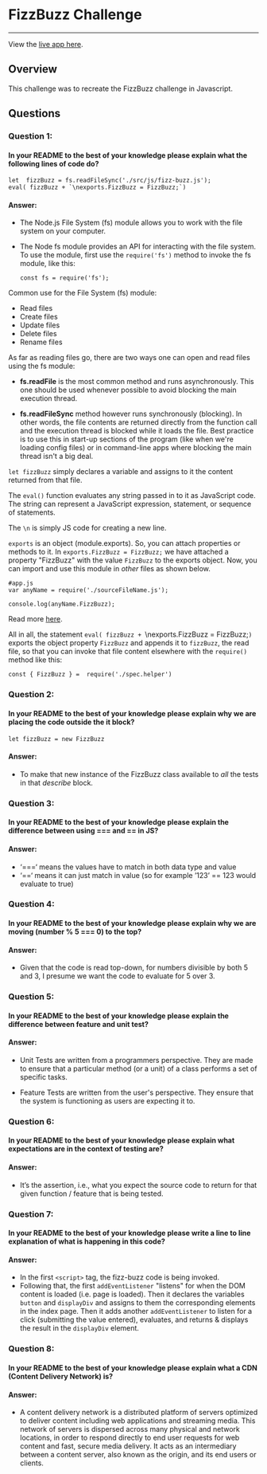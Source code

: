 # **FizzBuzz Challenge**
-------

View the [live app here](https://camronldnf.github.io/fizz_buzz_js_2/).

## **Overview**
This challenge was to recreate the FizzBuzz challenge in Javascript.


## **Questions**

### Question 1:

#### In your README to the best of your knowledge please explain what the following lines of code do?

    let  fizzBuzz = fs.readFileSync('./src/js/fizz-buzz.js');
    eval( fizzBuzz + `\nexports.FizzBuzz = FizzBuzz;`)

#### Answer:

* The Node.js File System (fs) module allows you to work with the file system on your computer.
* The Node fs module provides an API for interacting with the file system. To use the module, first use the `require('fs')` method to invoke the fs module, like this:

    `const fs = require('fs');`

Common use for the File System (fs) module:

* Read files
* Create files
* Update files
* Delete files
* Rename files

As far as reading files go, there are two ways one can open and read files using the fs module:

* **fs.readFile** is the most common method  and runs asynchronously. This one should be used whenever possible to avoid blocking the main execution thread. 

* **fs.readFileSync** method however runs synchronously (blocking). In other words, the file contents are returned directly from the function call and the execution thread is blocked while it loads the file. Best practice is to use this in start-up sections of the program (like when we're loading config files) or in command-line apps where blocking the main thread isn't a big deal.

`let fizzBuzz` simply declares a variable and assigns to it the content returned from that file.

The `eval()` function evaluates any string passed in to it as JavaScript code. The string can represent a JavaScript expression, statement, or sequence of statements. 

The `\n` is simply JS code for creating a new line.

`exports` is an object (module.exports). So, you can attach properties or methods to it. In `exports.FizzBuzz = FizzBuzz;` we have attached a property "FizzBuzz" with the value `FizzBuzz` to the exports object. Now, you can import and use this module in _other_ files as shown below.

```
#app.js
var anyName = require('./sourceFileName.js');

console.log(anyName.FizzBuzz);
```

Read more [here](http://www.tutorialsteacher.com/nodejs/nodejs-module-exports).

All in all, the statement `eval( fizzBuzz + `\nexports.FizzBuzz = FizzBuzz;`)` exports the object property `FizzBuzz` and appends it to `fizzBuzz`, the read file, so that you can invoke that file content elsewhere with the `require()` method like this:

```
const { FizzBuzz } =  require('./spec.helper')
```


### Question 2:

#### In your README to the best of your knowledge please explain why we are placing the code outside the it block?

    let fizzBuzz = new FizzBuzz


#### Answer:

* To make that new instance of the FizzBuzz class available to _all_ the tests in that _describe_ block.


### Question 3:

#### In your README to the best of your knowledge please explain the difference between using === and == in JS?

#### Answer:

* ‘===‘ means the values have to match in both data type and value
* ‘==‘ means it can just match in value (so for example ’123’ == 123 would evaluate to true)


### Question 4:

#### In your README to the best of your knowledge please explain why we are moving (number % 5 === 0) to the top?

#### Answer:

* Given that the code is read top-down, for numbers divisible by both 5 and 3, I presume we want the code to evaluate for 5 over 3. 


### Question 5:

#### In your README to the best of your knowledge please explain the difference between feature and unit test?

#### Answer:

* Unit Tests are written from a programmers perspective. They are made to ensure that a particular method (or a unit) of a class performs a set of specific tasks.

* Feature Tests are written from the user's perspective. They ensure that the system is functioning as users are expecting it to.


### Question 6:

####  In your README to the best of your knowledge please explain what expectations are in the context of testing are?

#### Answer:

* It’s the assertion, i.e., what you expect the source code to return for that given function / feature that is being tested.


### Question 7:

####  In your README to the best of your knowledge please write a line to line explanation of what is happening in this code?

#### Answer:

* In the first `<script>` tag, the fizz-buzz code is being invoked.
* Following that, the first `addEventListener` "listens" for when the DOM content is loaded (i.e. page is loaded). Then it declares the variables `button` and `displayDiv` and assigns to them the corresponding elements in the index page. Then it adds another `addEventListener` to listen for a click (submitting the value entered), evaluates, and returns & displays the result in the `displayDiv` element.


### Question 8:

#### In your README to the best of your knowledge please explain what a CDN (Content Delivery Network) is?

#### Answer:

* A content delivery network is a distributed platform of servers optimized to deliver content including web applications and streaming media. This network of servers is dispersed across many physical and network locations, in order to respond directly to end user requests for web content and fast, secure media delivery. It acts as an intermediary between a content server, also known as the origin, and its end users or clients.
